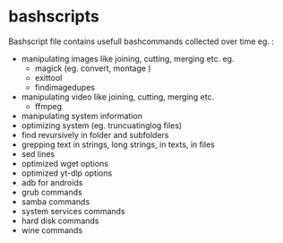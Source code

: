 # bashscripts
Bashscript file contains usefull bashcommands collected over time eg. :
  - manipulating images like joining, cutting, merging etc. eg.
    - magick (eg. convert, montage )
    - exittool
    - findimagedupes
  - manipulating video like joining, cutting, merging etc.
    - ffmpeg 
  - manipulating system information
  - optimizing system (eg. truncuatinglog files)
  - find revursively in folder and subfolders
  - grepping text in strings, long strings, in texts, in files
  - sed lines
  - optimized wget options
  - optimized yt-dlp options
  - adb for androids
  - grub commands
  - samba commands
  - system services commands
  - hard disk commands
  - wine commands

